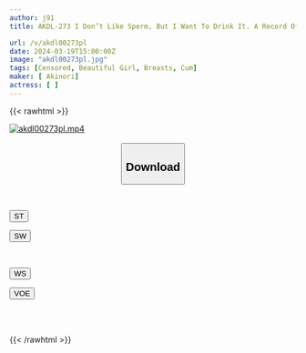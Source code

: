 ```yaml
---
author: j91
title: AKDL-273 I Don’t Like Sperm, But I Want To Drink It. A Record Of Making Cram School Students Drink Semen. Internal Preparatory Course 〇〇 Girls’ School Mion

url: /v/akdl00273pl
date: 2024-03-19T15:00:00Z
image: "akdl00273pl.jpg"
tags: [Censored, Beautiful Girl, Breasts, Cum]
maker: [ Akinori]
actress: [ ]
---
```



{{< rawhtml >}}

<div class="video" data-videoid="oAwrmoBzeKIJerR">
    <a href="javascript:;">
        <img src="/v/akdl00273pl/akdl00273pl.jpg" width="WIDTH" height="HEIGHT" alt="akdl00273pl.mp4" loading="lazy">
    </a>
</div>

<script type="text/javascript" src="https://j91.asia/asset/on-demand-st.js"></script>

<br>
  <link rel="stylesheet" href="https://j91.asia/asset/bs5.css">
  
  <center>
  <button class="btn btn-primary" type="button" data-bs-toggle="collapse" data-bs-target=".multi-collapse" aria-expanded="false" aria-controls="multiCollapseExample1 multiCollapseExample2"><h2>Download</h2></button></center>
</p>
<div class="row">
  <div class="col">
    <div class="collapse multi-collapse" id="multiCollapseExample1">
      <div class="card card-body">
	      	      <br>
<div class="buttons">  
<p><a href="https://streamtape.to/v/oAwrmoBzeKIJerR" target="_blank"><button class="btn-hover color-3"><i class="fa fa-download"></i> ST</button></a></p>
<p><a href="https://asnwish.com/us3y03pzsgat" target="_blank"><button class="btn-hover color-2"><i class="fa fa-download"></i> SW</button></a></p></div>
    </div>
  </div>
</div>
  <div class="col">
    <div class="collapse multi-collapse" id="multiCollapseExample2">
      <div class="card card-body">
	      <br>
<div class="buttons">
<p><a href="https://wolfstream.tv/s97cy4gzxv5g"><button class="btn-hover color-9"><i class="fa fa-download"></i> WS</button></a></p>
<p><a href="https://voe.sx/vfwukka2cash"><button class="btn-hover color-8"><i class="fa fa-download"></i> VOE</button></a></p></div>
<br><br>
      </div>
    </div>
  </div>
</div>

{{< /rawhtml >}}